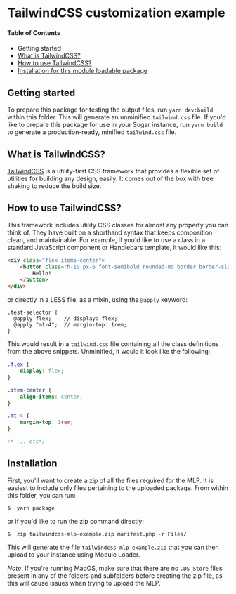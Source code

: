 # TailwindCSS customization example

#### Table of Contents

- Getting started
- [What is TailwindCSS?](#what-is-tailwindcss)
- [How to use TailwindCSS?](#how-to-use-tailwindcss)
- [Installation for this module loadable package](#installation)

## Getting started
To prepare this package for testing the output files, run `yarn dev:build` within this folder. This will generate an 
unminified `tailwind.css` file. If you'd like to prepare this package for use in your Sugar instance, run `yarn build` 
to generate a production-ready, minified `tailwind.css` file. 

## What is TailwindCSS?
[TailwindCSS](https://tailwindcss.com) is a utility-first CSS framework that provides a flexible set of utilities for 
building any design, easily. It comes out of the box with tree shaking to reduce the build size.

## How to use TailwindCSS?
This framework includes utility CSS classes for almost any property you can think of. They have built on a shorthand 
syntax that keeps composition clean, and maintainable. For example, if you'd like to use a class in a standard 
JavaScript component or Handlebars template, it would like this:

```html
<div class="flex items-center">
    <button class="h-10 px-6 font-semibold rounded-md border border-slate-200 text-slate-900" type="button">
        Hello!
    </button>
</div>
```

or directly in a LESS file, as a mixin, using the `@apply` keyword:

```less
.test-selector {
  @apply flex;    // display: flex;
  @apply "mt-4";  // margin-top: 1rem;
}
```

This would result in a `tailwind.css` file containing all the class definitions from the above snippets. Unminified, it 
would it look like the following:

```css
.flex {
    display: flex;
}

.item-center {
    align-items: center;
}

.mt-4 {
    margin-top: 1rem;
}

/* ... etc*/
```

## Installation
First, you'll want to create a zip of all the files required for the MLP. It is easiest to include only files pertaining 
to the uploaded package. From within this folder, you can run:

```shell
$  yarn package
```

or if you'd like to run the zip command directly:

```shell
$  zip tailwindcss-mlp-example.zip manifest.php -r Files/
```

This will generate the file `tailwindcss-mlp-example.zip` that you can then upload to your instance using Module Loader. 

_Note_: If you're running MacOS, make sure that there are no `.DS_Store` files present in any of the folders and 
subfolders before creating the zip file, as this will cause issues when trying to upload the MLP.